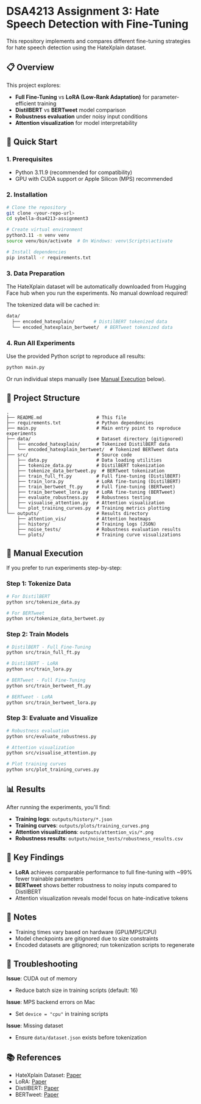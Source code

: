 # DSA4213 Assignment 3: Hate Speech Detection with Fine-Tuning

This repository implements and compares different fine-tuning strategies for hate speech detection using the HateXplain dataset.

## 📋 Overview

This project explores:
- **Full Fine-Tuning** vs **LoRA (Low-Rank Adaptation)** for parameter-efficient training
- **DistilBERT** vs **BERTweet** model comparison
- **Robustness evaluation** under noisy input conditions
- **Attention visualization** for model interpretability

## 🚀 Quick Start

### 1. Prerequisites

- Python 3.11.9 (recommended for compatibility)
- GPU with CUDA support or Apple Silicon (MPS) recommended

### 2. Installation

```bash
# Clone the repository
git clone <your-repo-url>
cd sybella-dsa4213-assignment3

# Create virtual environment
python3.11 -m venv venv
source venv/bin/activate  # On Windows: venv\Scripts\activate

# Install dependencies
pip install -r requirements.txt
```

### 3. Data Preparation

The HateXplain dataset will be automatically downloaded from Hugging Face hub when you run the experiments. No manual download required!

The tokenized data will be cached in:
```bash
data/
  ├── encoded_hatexplain/       # DistilBERT tokenized data
  └── encoded_hatexplain_bertweet/  # BERTweet tokenized data
```

### 4. Run All Experiments

Use the provided Python script to reproduce all results:

```bash
python main.py
```

Or run individual steps manually (see [Manual Execution](#manual-execution) below).

## 📂 Project Structure

```
.
├── README.md                    # This file
├── requirements.txt             # Python dependencies
├── main.py                      # Main entry point to reproduce experiments
├── data/                        # Dataset directory (gitignored)
│   ├── encoded_hatexplain/      # Tokenized DistilBERT data
│   └── encoded_hatexplain_bertweet/  # Tokenized BERTweet data
├── src/                         # Source code
│   ├── data.py                  # Data loading utilities
│   ├── tokenize_data.py         # DistilBERT tokenization
│   ├── tokenize_data_bertweet.py  # BERTweet tokenization
│   ├── train_full_ft.py         # Full fine-tuning (DistilBERT)
│   ├── train_lora.py            # LoRA fine-tuning (DistilBERT)
│   ├── train_bertweet_ft.py     # Full fine-tuning (BERTweet)
│   ├── train_bertweet_lora.py   # LoRA fine-tuning (BERTweet)
│   ├── evaluate_robustness.py   # Robustness testing
│   ├── visualise_attention.py   # Attention visualization
│   └── plot_training_curves.py  # Training metrics plotting
└── outputs/                     # Results directory
    ├── attention_vis/           # Attention heatmaps
    ├── history/                 # Training logs (JSON)
    ├── noise_tests/             # Robustness evaluation results
    └── plots/                   # Training curve visualizations
```

## 🔬 Manual Execution

If you prefer to run experiments step-by-step:

### Step 1: Tokenize Data

```bash
# For DistilBERT
python src/tokenize_data.py

# For BERTweet
python src/tokenize_data_bertweet.py
```

### Step 2: Train Models

```bash
# DistilBERT - Full Fine-Tuning
python src/train_full_ft.py

# DistilBERT - LoRA
python src/train_lora.py

# BERTweet - Full Fine-Tuning
python src/train_bertweet_ft.py

# BERTweet - LoRA
python src/train_bertweet_lora.py
```

### Step 3: Evaluate and Visualize

```bash
# Robustness evaluation
python src/evaluate_robustness.py

# Attention visualization
python src/visualise_attention.py

# Plot training curves
python src/plot_training_curves.py
```

## 📊 Results

After running the experiments, you'll find:

- **Training logs**: `outputs/history/*.json`
- **Training curves**: `outputs/plots/training_curves.png`
- **Attention visualizations**: `outputs/attention_vis/*.png`
- **Robustness results**: `outputs/noise_tests/robustness_results.csv`

## 🎯 Key Findings

- **LoRA** achieves comparable performance to full fine-tuning with ~99% fewer trainable parameters
- **BERTweet** shows better robustness to noisy inputs compared to DistilBERT
- Attention visualization reveals model focus on hate-indicative tokens

## 📝 Notes

- Training times vary based on hardware (GPU/MPS/CPU)
- Model checkpoints are gitignored due to size constraints
- Encoded datasets are gitignored; run tokenization scripts to regenerate

## 🔧 Troubleshooting

**Issue**: CUDA out of memory
- Reduce batch size in training scripts (default: 16)

**Issue**: MPS backend errors on Mac
- Set `device = "cpu"` in training scripts

**Issue**: Missing dataset
- Ensure `data/dataset.json` exists before tokenization

## 📚 References

- HateXplain Dataset: [Paper](https://arxiv.org/abs/2012.10289)
- LoRA: [Paper](https://arxiv.org/abs/2106.09685)
- DistilBERT: [Paper](https://arxiv.org/abs/1910.01108)
- BERTweet: [Paper](https://arxiv.org/abs/2005.10200)